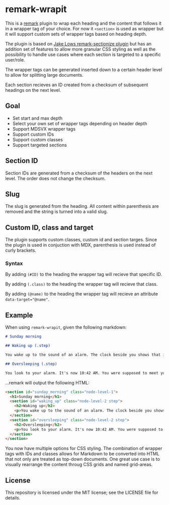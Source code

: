 # remark-wrapit

This is a [remark](https://github.com/remarkjs/remark) plugin to wrap each heading and the content that follows it in a wrapper tag of your choice. For now it `<section>` is used as wrapper but it will support custom sets of wrapper tags based on heading depth.

The plugin is based on [Jake Lows remark-sectionize plugin](https://github.com/jake-low/remark-sectionize) but has an addition set of features to allow more granular CSS styling as well as the possibility to handle use cases where each section is targeted to a specific user/role.

The wrapper tags can be generated inserted down to a certain header level to allow for splitting large documents.

Each section recieves an ID created from a checksum of subsequent headings on the next level.

## Goal

- Set start and max depth
- Select your own set of wrapper tags depending on header depth
- Support MDSVX wrapper tags
- Support custom IDs
- Support custom classes
- Support targeted sections

## Section ID

Section IDs are generated from a checksum of the headers on the next level. The order does not change the checksum.
## Slug

The slug is generated from the heading. All content within parenthesis are removed and the string is turned into a valid slug.

## Custom ID, class and target

The plugin supports custom classes, custom id and section targes. Since the plugin is used in conjuction with MDX, parenthesis is used instead of curly brackets.

### Syntax

By adding `(#ID)` to the heading the wrapper tag will recieve that specific ID.

By adding `(.class)` to the heading the wrapper tag will recieve that class.

By adding `(@name)` to the heading the wrapper tag will recieve an attribute `data-target="@name"`.

## Example

When using `remark-wrapit`, given the following markdown:

```md
# Sunday morning

## Waking up (.step)

You wake up to the sound of an alarm. The clock beside you shows that it's 8:00 AM. It is too early to get up. You roll over and fall asleep again.

## Oversleeping (.step)

You look to your alarm. It's now 10:42 AM. You were supposed to meet your girlfriend at her place at 10.
```

...remark will output the following HTML:

```html
<section id="sunday_morning" class="node-level-1">
  <h1>Sunday morning</h1>
  <section id="waking_up" class="node-level-2 step">
    <h2>Waking up</h2>
    <p>You wake up to the sound of an alarm. The clock beside you shows that it's 8:00 AM. It is too early to get up. You roll over and fall asleep again.</p>
  </section>
  <section id="oversleeping" class="node-level-2 step">
    <h2>Oversleeping</h2>
    <p>You look to your alarm. It's now 10:42 AM. You were supposed to meet your girlfriend at her place at 10.</p>
  </section>
</section>
```

You now have multiple options for CSS styling. The combination of wrapper tags with IDs and classes allows for Markdown to be converted into HTML that not only are treated as top-down documents. One great use case is to visually rearrange the content throug CSS grids and named grid-areas.

## License

This repository is licensed under the MIT license; see the LICENSE file for details.
